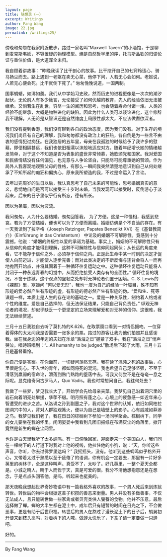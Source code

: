 ```yaml
---
layout: page
title: 随想录（一）
excerpt: Writings
author: Fang Wang
image: 22.jpg
permalink: /writings25/
---
```

傍晚和匆匆在我家附近散步，路过一家名叫“Maxwell Tavern”的小酒馆，于是聊到麦克斯韦妖，不容置疑的物理模型。熵是自然哲学里的序，托马斯品钦的归谬论证与重估价值，是大道浑全未归。

我自顾着讲故事：“昨晚我读了比干剖心的故事。比干挖开自己的七窍玲珑心，骑马扬尘而去。路上遇到一老妪在卖无心菜，他停下问，人若无心会如何。老妪说，人若无心便会死。比干就倒下死了。” 匆匆悗悗说道，一国两制。

国事蜩螗，如沸如羹。我们从中学始习史政，然而历史的进程更像是一次次的潮汐起伏，无论前人有多少箴言，无论接受了如何优越的教育，先人的经验依旧无法被继承。又倘若生在乱世，穷尽一生的阅历和思考，也会随着寿命付诸一炬。人类的经验不能继承，大概是物种进化的缺陷。因此为什么人类可以谈论进化，这个修辞我不理解。人无论是从智识还是自然维度上局限性都太大，不应该做耆欲深者。

我们没有提到香港，我们没有聊到各自的政治态度，因为我们没有。对于生存的境况我们尚且有自己的理解，我和匆匆都没有政治上的狂热，各自倒是为一些言不由衷的感情犯过痴狂。在我独居的五年里，母亲在我孤独的时候给予了我许多的慰藉，即便相隔甚远，我们也依旧相濡以沫般地适应对方。随着年纪增长她的情绪越发简单，对于这个不知道是否为表象的盛世非常倾慕，她歌颂党和国家。我对爱国和民族情结没有任何偏见，也无意与人争论坚白，只能尽可能尊重她的赞颂。作为局外人我客观地观察父母的性格，有那么一瞬间我突然清楚地意识到自己从何处继承了不知所起的痴狂和偏执心，原来我所塑造的我，不过是命运入了言诠。

去年过完周岁的生日以后，我认真思考了自己未来的可能性，思考婚姻真实的意义，悲悯地自问是否可以接受三十岁时未婚。当我发现可以接受时，反倒游心于淡起来，后来的日子里似乎行有所忘，德有所长。

因以为弟靡，因以为波流。

我问匆匆，人为什么要结婚。匆匆回答我， 为了方便。这是一种怪相，我感到悲哀。若为了方便结婚，便也可以为了方便而离婚。婚姻仿佛是个不自洽的存在。有一天我读到了拉辛格（Joseph Ratzinger, Papstes Benedikt XVI）在《基督教简介》（Einführung in das Christentum） 中论及的婚姻不可解除性，竟感到十分震撼。他说：“婚姻的终极性以爱的承诺为基础。事实上，婚姻的不可解除性只有从信仰的角度才能得到理解，这种不可解除性与信仰同起同伏；从长远的角度来看，它不能存于信仰之外，必须存于信仰之内。正是此生命中某一时刻的决定才促使人向前迈进，才能使人逐步完善；而对此类决定的不断反悔与违背会将人一而再地抛回开始点，并将其固着于一种循环往复运动之中。这种循环往复运动只能将人封闭于一种永远青春的幻觉中，从而拒绝接受人类存有的全面性。” 循环往复的境况，不啻于炼狱。这个观点的坚韧之处却将无神论者们置于困境。C. S. Lewis的《裸颜》里，塞姬问 “何以爱无形”，我也一度为自己的经验一叶障目，殊不知有形迹的爱必然产生有形迹的虚，有形迹的德必然产生有形迹的伪。“爱和生、死等课题一样，本质上是人生的存在论的基础之一。爱是一种关系性，制约着人格或者个性的维度。爱是自己选择的，但无法保证结果，只能自己背负责任。” 纵观无神论者的境况，却似乎缺乏一个更坚定的立场来理解爱和对无神的信仰。这很难，我无法继续赘述。

三月十五日我独自去听了莫扎特的K.626。在取票窗口看到一对情侣拥吻。一位穿着得体的太太问我是否需要一张多余的票。路过的游客让我为他们拍照并且感谢我。坐在我身边的年迈的夫妇在乐章“落泪之日”握紧了双手。我在“落泪之日”悄声哭泣。唱诗班唱到：“...All humanity to be judged.”散场后下起了大雨，三月十五日是基督垂怜。

你自己便是答案。在你面前，一切疑问荡然无存。我在读了混沌之死的故事后，心里很是伤心。不入世的青年，都如同将死的混沌。我也希望自己足够坚强，不至于滑落到羸弱的宿命论，滑落到熟门熟路的堕落中去。可我又何尝不是在奄奄一息之际呢。显克维奇问古罗马人，Quo Vadis。我也时常想问自己，我往何处去？

我做了一些梦，梦见我长大了，开始学会先给母亲夹菜。我梦见自己沿着洞穴里的岩石向着明亮处攀援，孳荸不缀。明月照有蓬之心，心境上的疲惫感一如近年来心智遭受的进步之苦。从洛诵之孙到副墨之子，我对这个世界的认知，依旧如同柏拉图洞穴中的人，背对人群独观篝火，便以为自己是墙壁上的影子。心有戚戚如莽渺之鸟。我梦见我们老了，我在烈日的棕榈树下参加一场同学聚会。棕榈树下，同学的女儿要坐在我的怀里。闲闲晏晏中我看到几团旧报纸在布满灰尘的角落里，掀开竟然是新生的蝉在尘网里。

也许是白天里我听了太多蝉鸣。有一日傍晚回家，迎面走来一个美国白人，我们同在一棵树下的人行道下时我对上他的视线，他拉住他的小狗，说：“天，你听这些声音，你听，你去过佛罗里达吗？” 我摇摇头，没有。他听到这些蜩鸣似乎格外开心，又带着太过于熟悉以至于疲倦了的语调，你有机会一定要去，那里有一片好多英里的树林子，全是这种叫声。真受不了，太吵了。好几英里，一整个夏天全都是。小城之畸人，畸于人而侔于天，真是可爱的很。我分不清他想抱怨还是在想念，于是点点头回答他，是吗，听起来也挺美的。

那天夜晚我想起世界奇妙物语中有一篇我格外喜欢的故事，一个男人死后来到炼狱转世。转世后的物种会根据这辈子积攒的善恶来衡量。男人并没有多做善事，不仅无法成人，且只能转世做一些家禽或者贝壳类供人饕餮的食物。他并不乐意。最后选择做了蝉。蝉的大半生都在泥土中，成年后只有短暂的时间在日光之下，不会做恶事，更是有助于后世积福。转世后的男人在熬过了漫长泥土下的日子后，蜩翼初开便来到枝头高鸣，对着树下的人喊，做蝉太快乐了，下辈子请一定要做一只蝉吧。

好的。



****

By Fang Wang